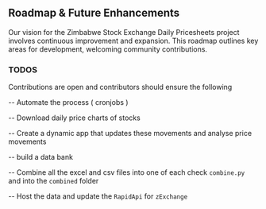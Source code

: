 ## Roadmap & Future Enhancements

Our vision for the Zimbabwe Stock Exchange Daily Pricesheets project involves continuous improvement and expansion. This roadmap outlines key areas for development, welcoming community contributions.

### TODOS

Contributions are open and contributors should ensure the following

-- Automate the process ( cronjobs )

-- Download daily price charts of stocks

-- Create a dynamic app that updates these movements and analyse price movements

-- build a data bank

-- Combine all the excel and csv files into one of each check `combine.py` and into the `combined` folder

-- Host the data and update the `RapidApi` for `zExchange`
